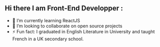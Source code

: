 ## Hi there I am Front-End Developper : 

- 🌱 I’m currently learning ReactJS
- 👯 I’m looking to collaborate on open source projects
- ⚡ Fun fact: I graduated in English Literature in University and taught French in a UK secondary school.

